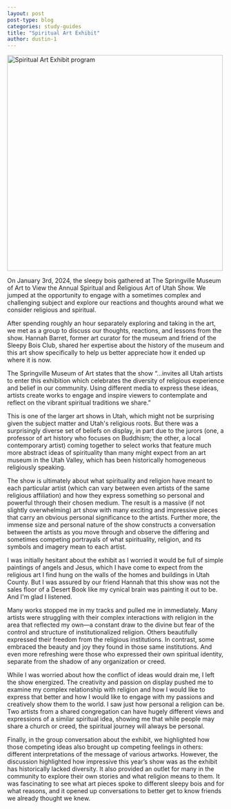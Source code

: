 ```yaml
---
layout: post
post-type: blog
categories: study-guides
title: "Spiritual Art Exhibit"
author: dustin-1
---
```


<img src="https://lh3.googleusercontent.com/pw/ABLVV850DpQQtRfzk1gig4ZM5xeRSoteN3mrHpMlkk2kxM8sjA1bJ_Dy1f25tvnCAaEMP5u1QPdEhB01wjPVWdpovyTpJpOWnr1U6sncieTbqMG2mNdxM7o1SP2ojOwHTlI9JpGM6DSye65dP4pmNK90EXA=w2194-h1646-s-no-gm?authuser=0" alt="Spiritual Art Exhibit program" width="500"/>

On January 3rd, 2024, the sleepy bois gathered at The Springville Museum of Art to View the Annual Spiritual and Religious Art of Utah Show. We jumped at the opportunity to engage with a sometimes complex and challenging subject  and explore our reactions and thoughts around what we consider religious and spiritual.

After spending roughly an hour separately exploring and taking in the art, we  met as a group to discuss our thoughts, reactions, and lessons from the show. Hannah Barret, former art curator for the museum and friend of the Sleepy Bois Club,  shared her expertise about the history of the museum and this art show specifically to help us better appreciate how it ended up where it is now. 

The Springville Museum of Art states that  the show “…invites all Utah artists to enter this exhibition which celebrates the diversity of religious experience and belief in our community. Using different media to express these ideas, artists create works to engage and inspire viewers to contemplate and reflect on the vibrant spiritual traditions we share.”

This is one of the larger art shows in Utah, which might not be surprising given the subject matter and Utah's religious roots. But there was a surprisingly diverse set of beliefs on display, in part due to the jurors (one, a professor of art history who focuses on Buddhism; the other, a local contemporary artist) coming together to select works that feature much more abstract ideas of spirituality than many might expect from an art museum in the Utah Valley, which has been historically homogeneous religiously speaking. 

The show is ultimately about what spirituality and religion have meant to each particular artist (which can vary between even artists of the same religious affiliation) and how they express something so personal and powerful through their chosen medium. The result is a massive (if not slightly overwhelming) art show with many exciting and impressive pieces that carry an obvious personal significance to the artists.  Further more, the immense size and personal nature of the show constructs a conversation between the artists as you move through and observe the differing and sometimes competing portrayals of what spirituality, religion, and its symbols and imagery mean to each artist. 

I was initially hesitant about the exhibit as I worried it would be full of simple paintings of angels and Jesus, which I have come to expect from the religious art I find hung on the walls of the homes and buildings in Utah County. But I was assured by our friend Hannah that this show was not the sales floor of a Desert Book like my cynical brain was painting it out to be. And I'm glad I listened. 

Many works stopped me in my tracks and pulled me in immediately. Many artists were struggling with their complex interactions with religion in the area that reflected my own—a constant draw to the divine but fear of the control and structure of institutionalized religion. Others beautifully expressed their freedom from the religious institutions. In contrast, some embraced the beauty and joy they found in those same institutions. And even more refreshing were those who expressed their own spiritual identity, separate from the shadow of any organization or creed. 

While I was worried about how the conflict of ideas would drain me, I left the show energized. The creativity and passion on display pushed me to examine my complex relationship with religion and how I would like to express that better and how I would like to engage with my passions and creatively show them to the world. I saw just how personal a religion can be. Two artists from a shared congregation can have hugely different views and expressions of a similar spiritual idea, showing me that while people may share a church or creed, the spiritual journey will always be personal. 

Finally, in the group conversation about the exhibit, we highlighted how those competing ideas also brought up competing feelings in others: different interpretations of the message of various artworks. However, the discussion highlighted how impressive this year’s show was as the exhibit has historically lacked diversity. It also provided an outlet for many in the community to explore their own stories and what religion means to them. It was fascinating to see what art pieces spoke to different sleepy bois and for what reasons, and it opened up conversations to better get to know friends we already thought we knew. 
